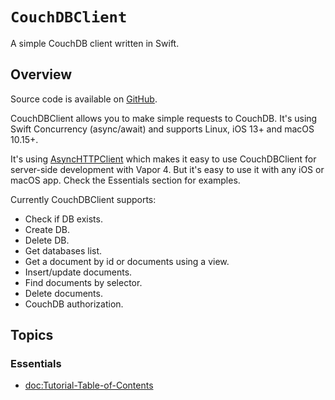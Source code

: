 # ``CouchDBClient``

A simple CouchDB client written in Swift.

## Overview

Source code is available on [GitHub](https://github.com/makoni/couchdb-vapor).

CouchDBClient allows you to make simple requests to CouchDB. It's using Swift Concurrency (async/await) and supports Linux, iOS 13+ and macOS 10.15+.

It's using [AsyncHTTPClient](https://github.com/swift-server/async-http-client) which makes it easy to use CouchDBClient for server-side development with Vapor 4. But it's easy to use it with any iOS or macOS app. Check the Essentials section for examples.

Currently CouchDBClient supports:
- Check if DB exists.
- Create DB.
- Delete DB.
- Get databases list.
- Get a document by id or documents using a view.
- Insert/update documents.
- Find documents by selector.
- Delete documents.
- CouchDB authorization.

## Topics

### Essentials

- <doc:Tutorial-Table-of-Contents>
